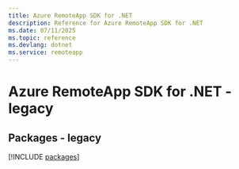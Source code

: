 ```yaml
---
title: Azure RemoteApp SDK for .NET
description: Reference for Azure RemoteApp SDK for .NET
ms.date: 07/11/2025
ms.topic: reference
ms.devlang: dotnet
ms.service: remoteapp
---
```

# Azure RemoteApp SDK for .NET - legacy
## Packages - legacy
[!INCLUDE [packages](remoteapp-index.md)]